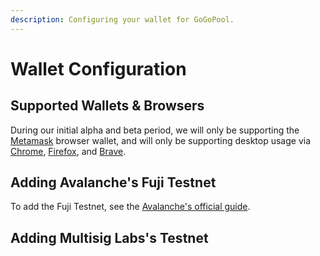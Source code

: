 ```yaml
---
description: Configuring your wallet for GoGoPool.
---
```


# Wallet Configuration

## Supported Wallets & Browsers

During our initial alpha and beta period, we will only be supporting the [Metamask](https://metamask.io/) browser wallet, and will only be supporting desktop usage via [Chrome](https://www.google.com/chrome/), [Firefox](https://www.mozilla.org/en-US/firefox/new/), and [Brave](https://brave.com/).&#x20;

## Adding Avalanche's Fuji Testnet

To add the Fuji Testnet, see the [Avalanche's official guide](https://docs.avax.network/dapps/smart-contracts/deploy-a-smart-contract-on-avalanche-using-remix-and-metamask#step-1-setting-up-metamask).

## Adding Multisig Labs's Testnet
